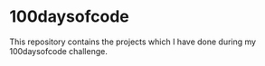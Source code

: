 # 100daysofcode

This repository contains the projects which I have done during my 100daysofcode challenge.
